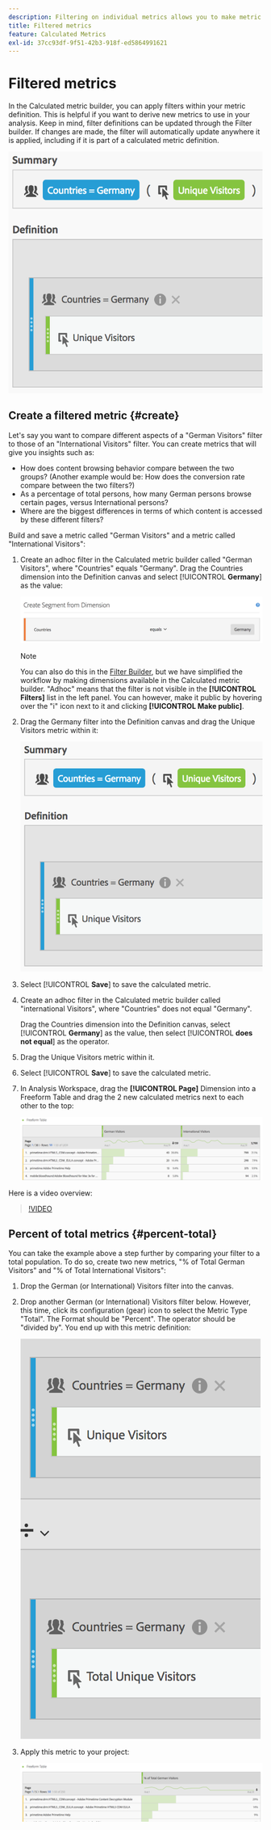 ```yaml
---
description: Filtering on individual metrics allows you to make metric comparisons within the same report.
title: Filtered metrics
feature: Calculated Metrics
exl-id: 37cc93df-9f51-42b3-918f-ed5864991621
---
```

# Filtered metrics

In the Calculated metric builder, you can apply filters within your metric definition. This is helpful if you want to derive new metrics to use in your analysis. Keep in mind, filter definitions can be updated through the Filter builder. If changes are made, the filter will automatically update anywhere it is applied, including if it is part of a calculated metric definition.

![Summary and Definition of filters for Countries = Germany and Unique Visitors](assets/german-visitors.png)

## Create a filtered metric {#create}

Let's say you want to compare different aspects of a "German Visitors" filter to those of an "International Visitors" filter. You can create metrics that will give you insights such as:

* How does content browsing behavior compare between the two groups? (Another example would be: How does the conversion rate compare between the two filters?) 
* As a percentage of total persons, how many German persons browse certain pages, versus International persons? 
* Where are the biggest differences in terms of which content is accessed by these different filters?

Build and save a metric called "German Visitors" and a metric called "International Visitors":

1. Create an adhoc filter in the Calculated metric builder called "German Visitors", where "Countries" equals "Germany". Drag the Countries dimension into the Definition canvas and select [!UICONTROL **Germany**] as the value:

   ![Adhoc filter showing Countries equals Germany](assets/segment-from-dimension.png)

   >[!NOTE]
   >
   >You can also do this in the [Filter Builder](/help/components/filters/create-filters.md), but we have simplified the workflow by making dimensions available in the Calculated metric builder. "Adhoc" means that the filter is not visible in the **[!UICONTROL Filters]** list in the left panel. You can however, make it public by hovering over the "i" icon next to it and clicking **[!UICONTROL Make public]**.

1. Drag the Germany filter into the Definition canvas and drag the Unique Visitors metric within it:

   ![Summary and Definition of Countries equal Germany and Unique Visitors](assets/german-visitors.png)

1. Select [!UICONTROL **Save**] to save the calculated metric.

1. Create an adhoc filter in the Calculated metric builder called "international Visitors", where "Countries" does not equal "Germany".

   Drag the Countries dimension into the Definition canvas, select [!UICONTROL **Germany**] as the value, then select [!UICONTROL **does not equal**] as the operator. 

1. Drag the Unique Visitors metric within it.

1. Select [!UICONTROL **Save**] to save the calculated metric.

1. In Analysis Workspace, drag the **[!UICONTROL Page]** Dimension into a Freeform Table and drag the 2 new calculated metrics next to each other to the top:

   ![Freeform Table showing Page dimension for German Visitors and International visitors](assets/workspace-pages.png)

Here is a video overview:

>[!VIDEO](https://video.tv.adobe.com/v/25407/?quality=12)

## Percent of total metrics {#percent-total}

You can take the example above a step further by comparing your filter to a total population. To do so, create two new metrics, "% of Total German Visitors" and "% of Total International Visitors":

1. Drop the German (or International) Visitors filter into the canvas.
1. Drop another German (or International) Visitors filter below. However, this time, click its configuration (gear) icon to select the Metric Type "Total". The Format should be "Percent". The operator should be "divided by". You end up with this metric definition:

   ![Countries equals Germany and Total Unique Visitors](assets/cm_metric_total.png)

1. Apply this metric to your project:

   ![Freeform Table with Page and % of Total German visitors](assets/cm_percent_total.png)
